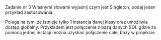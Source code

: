 Zadanie nr 3
Własnymi słowami wyjaśnij czym jest Singleton, podaj jeden przykład zastosowania.

Polega na tym, że istnieje tylko 1 instancja danej klasy oraz umożliwia dostęp globalny. Przykładem jest połączenie z bazą danych SQL gdzie za pomocą jednej instacji można uzyskać połączenie całej bazy w projekcie.

